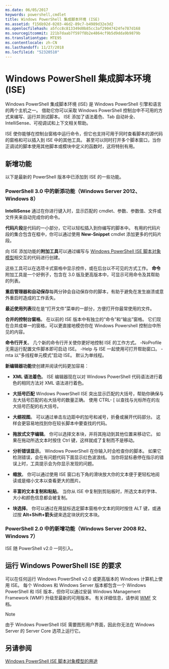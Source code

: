 ```yaml
---
ms.date: 06/05/2017
keywords: powershell,cmdlet
title: Windows PowerShell 集成脚本环境 (ISE)
ms.assetid: f156b92d-0203-46d2-89c7-b4989d32e3d2
ms.openlocfilehash: a5fcc8c813349d0b85cc3af29047424fe787d168
ms.sourcegitcommit: 221b7daab7f597f8b2e4864cf9b5d9dda9b9879b
ms.translationtype: MTE95
ms.contentlocale: zh-CN
ms.lasthandoff: 11/27/2018
ms.locfileid: "52320510"
---
```

# <a name="windows-powershell-integrated-scripting-environment-ise"></a>Windows PowerShell 集成脚本环境 (ISE)

Windows PowerShell 集成脚本环境 (ISE) 是 Windows PowerShell 引擎和语言的两个主机之一。 借助它你可以采取 Windows PowerShell 控制台中不可用的方式来编写、运行并测试脚本。 ISE 添加了语法着色、Tab 自动补全、IntelliSense、可视调试和上下文相关帮助。

ISE 使你能够在控制台窗格中运行命令，但它也支持可用于同时查看脚本的源代码的窗格和可以插入到 ISE 中的其他工具。 甚至可以同时打开多个脚本窗口，当你正调试的脚本使用其他脚本或模块中定义的函数时，这将特别有用。

## <a name="whats-new"></a>新增功能

以下是最新的 PowerShell 版本中已添加到 ISE 的一些功能。

### <a name="added-in-powershell-30-windows-server-2012-windows-8"></a>PowerShell 3.0 中的新添功能（Windows Server 2012、Windows 8）

**IntelliSense** 通过在你进行键入时，显示匹配的 cmdlet、参数、参数值、文件或文件夹来自动完成你的命令。

**代码片段**是代码的一小部分，它可以轻松插入到你编写的脚本中。 有用的代码片段的集合包含在框中，你可以通过使用 **New-Snippet** cmdlet 添加更多的代码片段。

向 ISE 添加功能的**附加工具**可以通过编写与 [Windows PowerShell ISE 脚本对象模型](../../core-powershell/ise/The-ISE-Object-Model-Hierarchy.md)相交互的代码进行创建。

这些工具可以在选项卡式窗格中显示控件，或在后台以不可见的方式工作。 **命令**附加工具是一个好例子，包含在 3.0 版及更高版本中，可显示可用命令及其帮助的列表。

**重启管理器和自动保存**每两分钟会自动保存你的脚本，有助于避免在发生崩溃或意外重启时造成的工作丢失。

**最近使用列表**现在是“打开文件”菜单的一部分，方便打开你最常使用的文件。

**合并的控制台窗格**。 在以前的 ISE 版本中有独立的“命令”和“输出”窗格。 它们现在合并成单一的窗格，可以更直接地模仿你在 Windows Powershell 控制台中所见的内容。

**命令行开关**。 几个新的命令行开关使你更好地控制 ISE 的工作方式。 -NoProfile 无需运行配置文件脚本即可启动 ISE。 -Help 与 ISE 一起使用可打开帮助窗口。 -mta 以“多线程单元模式”启动 ISE。 默认为单线程。

**新编辑器功能**使创建并阅读代码更加容易：

- **XML 语法着色**。 ISE 编辑器现在以对 Windows PowerShell 代码语法进行着色的相同方法对 XML 语法进行着色。

- **大括号匹配** Windows PowerShell ISE 突出显示匹配的大括号，帮助你确保与左大括号匹配的右大括号的数量正确。 使用 CTRL- \[ 以查找与光标所在的左大括号匹配的右大括号。

- **大纲视图**。 可以通过单击左边距中的加号和减号，折叠或展开代码部分。 这样会更容易地找到你在较长脚本中要查找的代码。

- **拖放式文字编辑**。 你可以选择文本块，并将其拖动到其他位置来移动它。 如果在拖动所选文本时按住 Ctrl 键，这样就成了复制而不是移动。

- **分析错误显示**。 Windows PowerShell 在你输入时会检查你的脚本。 如果它检测错误，会在有问题代码下面显示红色波浪线。 当你将鼠标悬停在指示的错误上时，工具提示会为你显示发现的问题。

- **缩放**。 你可以通过使用 ISE 窗口右下角的滑块放大你的文本便于更轻松地阅读或是缩小文本以查看更大的图片。

- **丰富的文本复制和粘贴**。 当你从 ISE 中复制到剪贴板时，所选文本的字体、大小和颜色信息都会被复制。

- **块选择**。 你可以通过在用鼠标选定脚本窗格中文本的同时按住 ALT 键，或通过按 **Alt+Shift+箭头**键来选定块状的文本块。

### <a name="added-in-powershell-20-windows-server-2008-r2-windows-7"></a>PowerShell 2.0 中的新增功能（Windows Server 2008 R2、Windows 7）

ISE 随 PowerShell v2.0 一同引入。

## <a name="requirements-for-running-the-windows-powershell-ise"></a>运行 Windows PowerShell ISE 的要求

可以在任何运行 Windows PowerShell v2.0 或更高版本的 Windows 计算机上使用 ISE。 每个 Windows 和 Windows Server 版本都包含一个 Windows PowerShell 和 ISE 版本，但你可以通过安装 Windows Management Framework (WMF) 升级至最新的可用版本。 有关详细信息，请参阅 [WMF](/powershell/wmf) 文档。

> [!NOTE]
> 由于 Windows PowerShell ISE 需要图形用户界面，因此你无法在 Windows Server 的 Server Core 选项上运行它。

## <a name="see-also"></a>另请参阅

[Windows PowerShell ISE 脚本对象模型的用途](../../core-powershell/ise/Purpose-of-the-Windows-PowerShell-ISE-Scripting-Object-Model.md)